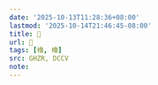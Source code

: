 ```yaml
---
date: '2025-10-13T11:28:36+08:00'
lastmod: '2025-10-14T21:46:45-08:00'
title: 󰝶
url: 󰝶
tags: [櫓, 櫓]
src: GHZR, DCCV
note:
---
```


